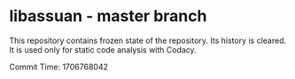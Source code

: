 # libassuan - master branch

This repository contains frozen state of the repository.
Its history is cleared. It is used only for static code
analysis with Codacy.

Commit Time: 1706768042